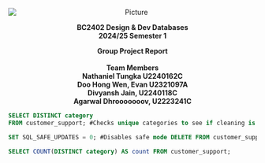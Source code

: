 <div align="center">

<img src="https://github.com/user-attachments/assets/a1167d91-00c5-49f5-9dce-430fa0d8045f" 
        alt="Picture" 
        style="display: block; margin: 0 auto" />
</div>

<div align="center">

**BC2402 Design & Dev Databases** \
**2024/25 Semester 1**

**Group Project Report**
<br />
<br />
**Team Members** \
**Nathaniel Tungka U2240162C** \
**Doo Hong Wen, Evan U2321097A** \
**Divyansh Jain, U2240118C** \
**Agarwal Dhrooooooov, U2223241C**

</div>

```sql
SELECT DISTINCT category
FROM customer_support; #Checks unique categories to see if cleaning is needed SELECT * FROM customer_support WHERE category NOT REGEXP '^[A-Z]+$';

SET SQL_SAFE_UPDATES = 0; #Disables safe mode DELETE FROM customer_support WHERE category NOT REGEXP '^[A-Z]+$'; #Deletes problematic rows SET SQL_SAFE_UPDATES = 1; #Re-enable safe mode

SELECT COUNT(DISTINCT category) AS count FROM customer_support;
```
